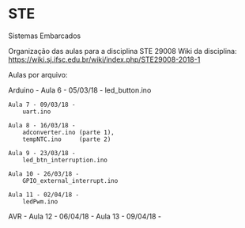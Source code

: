 # STE
Sistemas Embarcados

Organização das aulas para a disciplina STE 29008
Wiki da disciplina: https://wiki.sj.ifsc.edu.br/wiki/index.php/STE29008-2018-1

Aulas por arquivo:

  Arduino - 
    Aula 6 - 05/03/18 - 
        led_button.ino

    Aula 7 - 09/03/18 - 
        uart.ino

    Aula 8 - 16/03/18 - 
        adconverter.ino (parte 1), 
        tempNTC.ino     (parte 2)

    Aula 9 - 23/03/18 - 
        led_btn_interruption.ino

    Aula 10 - 26/03/18 - 
        GPIO_external_interrupt.ino

    Aula 11 - 02/04/18 - 
        ledPwm.ino

  AVR - 
    Aula 12 - 06/04/18 - 
    Aula 13 - 09/04/18 - 
